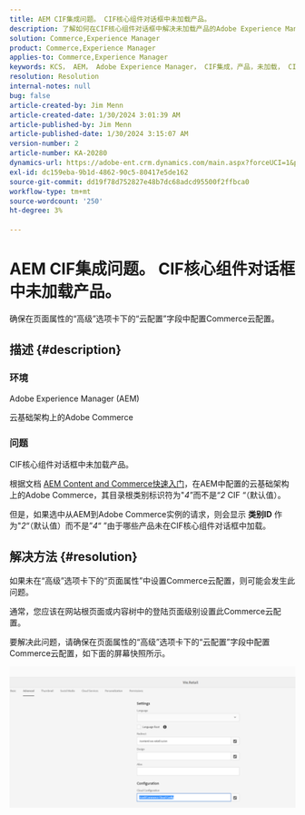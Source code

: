 ```yaml
---
title: AEM CIF集成问题。 CIF核心组件对话框中未加载产品。
description: 了解如何在CIF核心组件对话框中解决未加载产品的Adobe Experience Manager问题。
solution: Commerce,Experience Manager
product: Commerce,Experience Manager
applies-to: Commerce,Experience Manager
keywords: KCS， AEM， Adobe Experience Manager， CIF集成，产品，未加载， CIF核心组件对话框，故障排除， Adobe Commerce， AC，云基础架构
resolution: Resolution
internal-notes: null
bug: false
article-created-by: Jim Menn
article-created-date: 1/30/2024 3:01:39 AM
article-published-by: Jim Menn
article-published-date: 1/30/2024 3:15:07 AM
version-number: 2
article-number: KA-20280
dynamics-url: https://adobe-ent.crm.dynamics.com/main.aspx?forceUCI=1&pagetype=entityrecord&etn=knowledgearticle&id=62ebffe1-1bbf-ee11-9079-6045bd006268
exl-id: dc159eba-9b1d-4862-90c5-80417e5de162
source-git-commit: dd19f78d752827e48b7dc68adcd95500f2ffbca0
workflow-type: tm+mt
source-wordcount: '250'
ht-degree: 3%

---
```


# AEM CIF集成问题。 CIF核心组件对话框中未加载产品。


确保在页面属性的“高级”选项卡下的“云配置”字段中配置Commerce云配置。

## 描述 {#description}


### 环境

Adobe Experience Manager (AEM)

云基础架构上的Adobe Commerce

### 问题

CIF核心组件对话框中未加载产品。

根据文档 [AEM Content and Commerce快速入门](https://experienceleague.adobe.com/docs/experience-manager-65/commerce/storefront/getting-started.html)，在AEM中配置的云基础架构上的Adobe Commerce，其目录根类别标识符为&quot;*4*”而不是“*2* CIF “（默认值）。

但是，如果选中从AEM到Adobe Commerce实例的请求，则会显示 <b>类别ID</b> 作为&quot;*2*“（默认值）而不是”*4*“ ”由于哪些产品未在CIF核心组件对话框中加载。


## 解决方法 {#resolution}


如果未在“高级”选项卡下的“页面属性”中设置Commerce云配置，则可能会发生此问题。

通常，您应该在网站根页面或内容树中的登陆页面级别设置此Commerce云配置。

要解决此问题，请确保在页面属性的“高级”选项卡下的“云配置”字段中配置Commerce云配置，如下面的屏幕快照所示。

![](assets/35698328-9514-ed11-b83d-002248086a9c.png)
